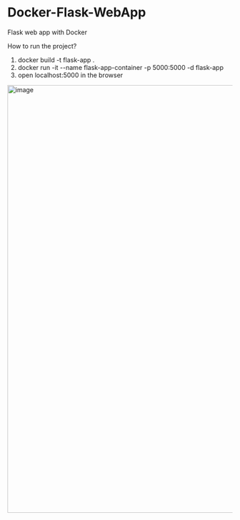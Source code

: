 # Docker-Flask-WebApp
Flask web app with Docker

How to run the project?

1) docker build -t flask-app .
2) docker run -it --name flask-app-container -p 5000:5000 -d flask-app
3) open localhost:5000 in the browser

<img width="958" alt="image" src="https://user-images.githubusercontent.com/71849513/202268881-b25b3b1d-064a-4827-bf48-c20763fb7f8b.png">
